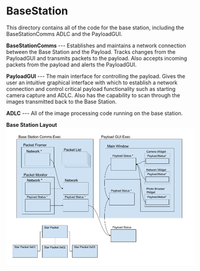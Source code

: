 BaseStation
===========
This directory contains all of the code for the base station, including the BaseStationComms ADLC and the PayloadGUI.

**BaseStationComms**
--- Establishes and maintains a network connection between the Base Station and the Payload. Tracks changes from the PayloadGUI and transmits packets to the payload. Also accepts incoming packets from the payload and alerts the PayloadGUI.

**PayloadGUI**
--- The main interface for controlling the payload. Gives the user an intuitive graphical interface with which to establish a network connection and control critical payload functionality such as starting camera capture and ADLC. Also has the capability to scan through the images transmitted back to the Base Station.

**ADLC**
--- All of the image processing code running on the base station.

**Base Station Layout**
![Class Diagram](../Documentation/BaseStation.png?raw=true "Class Diagram")


